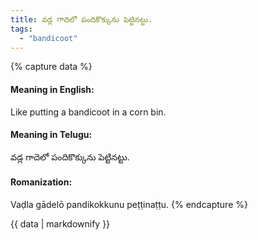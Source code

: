 ```yaml
---
title: వడ్ల గాదెలో పందికొక్కును పెట్టినట్టు.
tags:
  - "bandicoot"
---
```


{% capture data %}
#### Meaning in English:
Like putting a bandicoot in a corn bin.

#### Meaning in Telugu:
వడ్ల గాదెలో పందికొక్కును పెట్టినట్టు.

#### Romanization:
Vaḍla gādelō pandikokkunu peṭṭinaṭṭu.
{% endcapture %}

{{ data | markdownify }}

